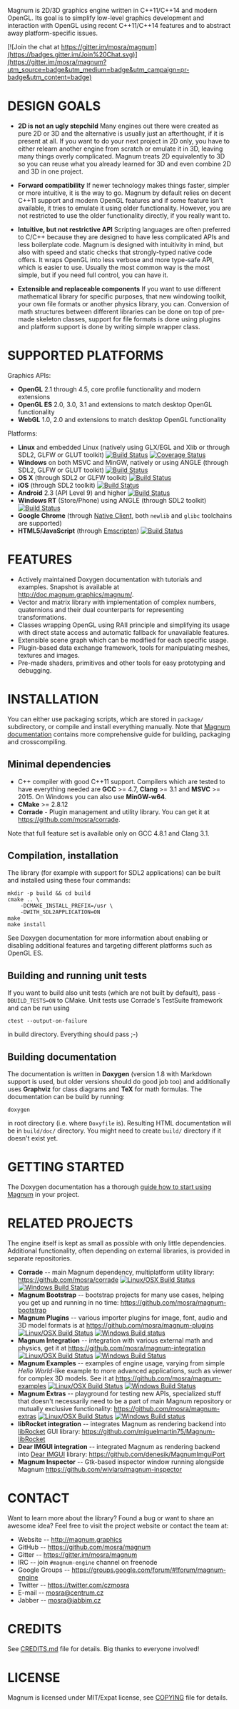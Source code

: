 Magnum is 2D/3D graphics engine written in C++11/C++14 and modern OpenGL. Its
goal is to simplify low-level graphics development and interaction with OpenGL
using recent C++11/C++14 features and to abstract away platform-specific
issues.

[![Join the chat at https://gitter.im/mosra/magnum](https://badges.gitter.im/Join%20Chat.svg)](https://gitter.im/mosra/magnum?utm_source=badge&utm_medium=badge&utm_campaign=pr-badge&utm_content=badge)

DESIGN GOALS
============

*   **2D is not an ugly stepchild**
    Many engines out there were created as pure 2D or 3D and the alternative is
    usually just an afterthought, if it is present at all. If you want to do
    your next project in 2D only, you have to either relearn another engine
    from scratch or emulate it in 3D, leaving many things overly complicated.
    Magnum treats 2D equivalently to 3D so you can reuse what you already
    learned for 3D and even combine 2D and 3D in one project.

*   **Forward compatibility**
    If newer technology makes things faster, simpler or more intuitive, it is
    the way to go. Magnum by default relies on decent C++11 support and modern
    OpenGL features and if some feature isn't available, it tries to emulate it
    using older functionality. However, you are not restricted to use the older
    functionality directly, if you really want to.

*   **Intuitive, but not restrictive API**
    Scripting languages are often preferred to C/C++ because they are designed
    to have less complicated APIs and less boilerplate code. Magnum is
    designed with intuitivity in mind, but also with speed and static checks
    that strongly-typed native code offers. It wraps OpenGL into less verbose
    and more type-safe API, which is easier to use. Usually the most common way
    is the most simple, but if you need full control, you can have it.

*   **Extensible and replaceable components**
    If you want to use different mathematical library for specific purposes,
    that new windowing toolkit, your own file formats or another physics
    library, you can. Conversion of math structures between different libraries
    can be done on top of pre-made skeleton classes, support for file formats
    is done using plugins and platform support is done by writing simple
    wrapper class.

SUPPORTED PLATFORMS
===================

Graphics APIs:

*   **OpenGL** 2.1 through 4.5, core profile functionality and modern
    extensions
*   **OpenGL ES** 2.0, 3.0, 3.1 and extensions to match desktop OpenGL
    functionality
*   **WebGL** 1.0, 2.0 and extensions to match desktop OpenGL functionality

Platforms:

*   **Linux** and embedded Linux (natively using GLX/EGL and Xlib or through
    SDL2, GLFW or GLUT toolkit) [![Build Status](https://travis-ci.org/mosra/magnum.svg?branch=master)](https://travis-ci.org/mosra/magnum) [![Coverage Status](https://coveralls.io/repos/github/mosra/magnum/badge.svg?branch=master)](https://coveralls.io/github/mosra/magnum?branch=master)
*   **Windows** on both MSVC and MinGW, natively or using ANGLE (through SDL2, GLFW or GLUT toolkit) [![Build Status](https://ci.appveyor.com/api/projects/status/5b477m034cfaskse/branch/master?svg=true)](https://ci.appveyor.com/project/mosra/magnum/branch/master)
*   **OS X** (through SDL2 or GLFW toolkit) [![Build Status](https://travis-ci.org/mosra/magnum.svg?branch=master)](https://travis-ci.org/mosra/magnum)
*   **iOS** (through SDL2 toolkit) [![Build Status](https://travis-ci.org/mosra/magnum.svg?branch=master)](https://travis-ci.org/mosra/magnum)
*   **Android** 2.3 (API Level 9) and higher [![Build Status](https://travis-ci.org/mosra/magnum.svg?branch=master)](https://travis-ci.org/mosra/magnum)
*   **Windows RT** (Store/Phone) using ANGLE (through SDL2 toolkit) [![Build Status](https://ci.appveyor.com/api/projects/status/5b477m034cfaskse/branch/master?svg=true)](https://ci.appveyor.com/project/mosra/magnum/branch/master)
*   **Google Chrome** (through [Native Client](https://developers.google.com/native-client/),
    both `newlib` and `glibc` toolchains are supported)
*   **HTML5/JavaScript** (through [Emscripten](https://github.com/kripken/emscripten/wiki)) [![Build Status](https://travis-ci.org/mosra/magnum.svg?branch=master)](https://travis-ci.org/mosra/magnum)

FEATURES
========

*   Actively maintained Doxygen documentation with tutorials and examples.
    Snapshot is available at http://doc.magnum.graphics/magnum/.
*   Vector and matrix library with implementation of complex numbers,
    quaternions and their dual counterparts for representing transformations.
*   Classes wrapping OpenGL using RAII principle and simplifying its usage with
    direct state access and automatic fallback for unavailable features.
*   Extensible scene graph which can be modified for each specific usage.
*   Plugin-based data exchange framework, tools for manipulating meshes,
    textures and images.
*   Pre-made shaders, primitives and other tools for easy prototyping and
    debugging.

INSTALLATION
============

You can either use packaging scripts, which are stored in `package/`
subdirectory, or compile and install everything manually. Note that
[Magnum documentation](http://doc.magnum.graphics/magnum/) contains more
comprehensive guide for building, packaging and crosscompiling.

Minimal dependencies
--------------------

*   C++ compiler with good C++11 support. Compilers which are tested to have
    everything needed are **GCC** >= 4.7, **Clang** >= 3.1 and **MSVC** >= 2015.
    On Windows you can also use **MinGW-w64**.
*   **CMake** >= 2.8.12
*   **Corrade** - Plugin management and utility library. You can get it at
    https://github.com/mosra/corrade.

Note that full feature set is available only on GCC 4.8.1 and Clang 3.1.

Compilation, installation
-------------------------

The library (for example with support for SDL2 applications) can be built and
installed using these four commands:

    mkdir -p build && cd build
    cmake .. \
        -DCMAKE_INSTALL_PREFIX=/usr \
        -DWITH_SDL2APPLICATION=ON
    make
    make install

See Doxygen documentation for more information about enabling or disabling
additional features and targeting different platforms such as OpenGL ES.

Building and running unit tests
-------------------------------

If you want to build also unit tests (which are not built by default), pass
`-DBUILD_TESTS=ON` to CMake. Unit tests use Corrade's TestSuite framework and
can be run using

    ctest --output-on-failure

in build directory. Everything should pass ;-)

Building documentation
----------------------

The documentation is written in **Doxygen** (version 1.8 with Markdown support
is used, but older versions should do good job too) and additionally uses
**Graphviz** for class diagrams and **TeX** for math formulas. The
documentation can be build by running:

    doxygen

in root directory (i.e. where `Doxyfile` is). Resulting HTML documentation
will be in `build/doc/` directory. You might need to create `build/` directory
if it doesn't exist yet.

GETTING STARTED
===============

The Doxygen documentation has a thorough [guide how to start using Magnum](http://doc.magnum.graphics/magnum/getting-started.html)
in your project.

RELATED PROJECTS
================

The engine itself is kept as small as possible with only little dependencies.
Additional functionality, often depending on external libraries, is provided in
separate repositories.

*   **Corrade** -- main Magnum dependency, multiplatform utility library:
    https://github.com/mosra/corrade
    [![Linux/OSX Build Status](https://travis-ci.org/mosra/corrade.svg?branch=master)](https://travis-ci.org/mosra/corrade) [![Windows Build Status](https://ci.appveyor.com/api/projects/status/afjjlsgtk6jjxulp/branch/master?svg=true)](https://ci.appveyor.com/project/mosra/corrade/branch/master)
*   **Magnum Bootstrap** -- bootstrap projects for many use cases, helping you
    get up and running in no time: https://github.com/mosra/magnum-bootstrap
*   **Magnum Plugins** -- various importer plugins for image, font, audio and
    3D model formats is at https://github.com/mosra/magnum-plugins
    [![Linux/OSX Build Status](https://travis-ci.org/mosra/magnum-plugins.svg?branch=master)](https://travis-ci.org/mosra/magnum-plugins) [![Windows Build status](https://ci.appveyor.com/api/projects/status/nkdlwaxm2i9d6vpx/branch/master?svg=true)](https://ci.appveyor.com/project/mosra/magnum-plugins/branch/master)
*   **Magnum Integration** -- integration with various external math and
    physics, get it at https://github.com/mosra/magnum-integration
    [![Linux/OSX Build Status](https://travis-ci.org/mosra/magnum-integration.svg?branch=master)](https://travis-ci.org/mosra/magnum-integration) [![Windows Build Status](https://ci.appveyor.com/api/projects/status/hs6ykva1ld74vavr/branch/master?svg=true)](https://ci.appveyor.com/project/mosra/magnum-integration/branch/master)
*   **Magnum Examples** -- examples of engine usage, varying from simple
    *Hello World*-like example to more advanced applications, such as viewer
    for complex 3D models. See it at https://github.com/mosra/magnum-examples
    [![Linux/OSX Build Status](https://travis-ci.org/mosra/magnum-examples.svg?branch=master)](https://travis-ci.org/mosra/magnum-examples) [![Windows Build Status](https://ci.appveyor.com/api/projects/status/33qdqpdc5n0au3ou/branch/master?svg=true)](https://ci.appveyor.com/project/mosra/magnum-examples/branch/master)
*   **Magnum Extras** -- playground for testing new APIs, specialized stuff
    that doesn't necessarily need to be a part of main Magnum repository or
    mutually exclusive functionality: https://github.com/mosra/magnum-extras
    [![Linux/OSX Build Status](https://travis-ci.org/mosra/magnum-extras.svg?branch=master)](https://travis-ci.org/mosra/magnum-extras) [![Windows Build status](https://ci.appveyor.com/api/projects/status/f75u5eow2qiso7m5/branch/master?svg=true)](https://ci.appveyor.com/project/mosra/magnum-extras/branch/master)
*   **libRocket integration** -- integrates Magnum as rendering backend into
    [libRocket](https://github.com/libRocket/libRocket) GUI library:
    https://github.com/miguelmartin75/Magnum-libRocket
*   **Dear IMGUI integration** -- integrated Magnum as rendering backend into
    [Dear IMGUI](https://github.com/ocornut/imgui) library:
    https://github.com/denesik/MagnumImguiPort
*   **Magnum Inspector** -- Gtk-based inspector window running alongside Magnum
    https://github.com/wivlaro/magnum-inspector

CONTACT
=======

Want to learn more about the library? Found a bug or want to share an awesome
idea? Feel free to visit the project website or contact the team at:

*   Website -- http://magnum.graphics
*   GitHub -- https://github.com/mosra/magnum
*   Gitter -- https://gitter.im/mosra/magnum
*   IRC -- join `#magnum-engine` channel on freenode
*   Google Groups -- https://groups.google.com/forum/#!forum/magnum-engine
*   Twitter -- https://twitter.com/czmosra
*   E-mail -- mosra@centrum.cz
*   Jabber -- mosra@jabbim.cz

CREDITS
=======

See [CREDITS.md](CREDITS.md) file for details. Big thanks to everyone involved!

LICENSE
=======

Magnum is licensed under MIT/Expat license, see [COPYING](COPYING) file for
details.
